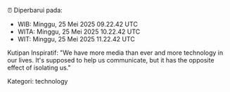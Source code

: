 ⏰ Diperbarui pada:
- WIB: Minggu, 25 Mei 2025 09.22.42 UTC
- WITA: Minggu, 25 Mei 2025 10.22.42 UTC
- WIT: Minggu, 25 Mei 2025 11.22.42 UTC

Kutipan Inspiratif:
"We have more media than ever and more technology in our lives. It's supposed to help us communicate, but it has the opposite effect of isolating us."


Kategori: technology

